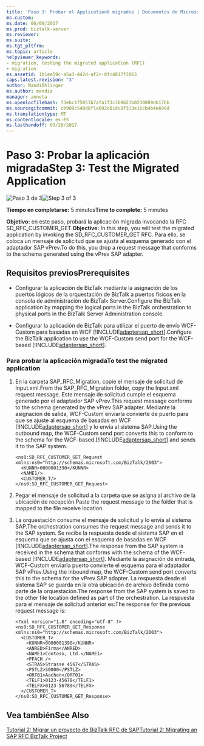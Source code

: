 ```yaml
---
title: 'Paso 3: Probar el Application6 migrados | Documentos de Microsoft'
ms.custom: 
ms.date: 06/08/2017
ms.prod: biztalk-server
ms.reviewer: 
ms.suite: 
ms.tgt_pltfrm: 
ms.topic: article
helpviewer_keywords:
- migration, testing the migrated application (RFC)
- migration
ms.assetid: 1b1ee59c-a5a3-442d-af2c-0fc4817f3063
caps.latest.revision: "3"
author: MandiOhlinger
ms.author: mandia
manager: anneta
ms.openlocfilehash: f3ebc175053b7afa1f3c360623b0230809db17bb
ms.sourcegitcommit: cb908c540d8f1a692d01dc8f313e16cb4b4e696d
ms.translationtype: MT
ms.contentlocale: es-ES
ms.lasthandoff: 09/20/2017
---
```

# <a name="step-3-test-the-migrated-application"></a><span data-ttu-id="ad777-102">Paso 3: Probar la aplicación migrada</span><span class="sxs-lookup"><span data-stu-id="ad777-102">Step 3: Test the Migrated Application</span></span>
<span data-ttu-id="ad777-103">![Paso 3 de 3](../../adapters-and-accelerators/adapter-oracle-database/media/step-3of3.gif "Step_3of3")</span><span class="sxs-lookup"><span data-stu-id="ad777-103">![Step 3 of 3](../../adapters-and-accelerators/adapter-oracle-database/media/step-3of3.gif "Step_3of3")</span></span>  
  
 <span data-ttu-id="ad777-104">**Tiempo en completarse:** 5 minutos</span><span class="sxs-lookup"><span data-stu-id="ad777-104">**Time to complete:** 5 minutes</span></span>  
  
 <span data-ttu-id="ad777-105">**Objetivo:** en este paso, probará la aplicación migrada invocando la RFC SD_RFC_CUSTOMER_GET.</span><span class="sxs-lookup"><span data-stu-id="ad777-105">**Objective:** In this step, you will test the migrated application by invoking the SD_RFC_CUSTOMER_GET RFC.</span></span> <span data-ttu-id="ad777-106">Para ello, se coloca un mensaje de solicitud que se ajusta al esquema generado con el adaptador SAP vPrev.</span><span class="sxs-lookup"><span data-stu-id="ad777-106">To do this, you drop a request message that conforms to the schema generated using the vPrev SAP adapter.</span></span>  
  
## <a name="prerequisites"></a><span data-ttu-id="ad777-107">Requisitos previos</span><span class="sxs-lookup"><span data-stu-id="ad777-107">Prerequisites</span></span>  
  
-   <span data-ttu-id="ad777-108">Configurar la aplicación de BizTalk mediante la asignación de los puertos lógicos de la orquestación de BizTalk a puertos físicos en la consola de administración de BizTalk Server.</span><span class="sxs-lookup"><span data-stu-id="ad777-108">Configure the BizTalk application by mapping the logical ports in the BizTalk orchestration to physical ports in the BizTalk Server Administration console.</span></span>  
  
-   <span data-ttu-id="ad777-109">Configurar la aplicación de BizTalk para utilizar el puerto de envío WCF-Custom para basadas en WCF [!INCLUDE[adaptersap_short](../../includes/adaptersap-short-md.md)].</span><span class="sxs-lookup"><span data-stu-id="ad777-109">Configure the BizTalk application to use the WCF-Custom send port for the WCF-based [!INCLUDE[adaptersap_short](../../includes/adaptersap-short-md.md)].</span></span>  
  
### <a name="to-test-the-migrated-application"></a><span data-ttu-id="ad777-110">Para probar la aplicación migrada</span><span class="sxs-lookup"><span data-stu-id="ad777-110">To test the migrated application</span></span>  
  
1.  <span data-ttu-id="ad777-111">En la carpeta SAP_RFC_Migration, copie el mensaje de solicitud de Input.xml.</span><span class="sxs-lookup"><span data-stu-id="ad777-111">From the SAP_RFC_Migration folder, copy the Input.xml request message.</span></span> <span data-ttu-id="ad777-112">Este mensaje de solicitud cumple el esquema generado por el adaptador SAP vPrev.</span><span class="sxs-lookup"><span data-stu-id="ad777-112">This request message conforms to the schema generated by the vPrev SAP adapter.</span></span> <span data-ttu-id="ad777-113">Mediante la asignación de salida, WCF-Custom enviarla convierte de puerto para que se ajuste al esquema de basadas en WCF [!INCLUDE[adaptersap_short](../../includes/adaptersap-short-md.md)] y lo envía al sistema SAP.</span><span class="sxs-lookup"><span data-stu-id="ad777-113">Using the outbound map, the WCF-Custom send port converts this to conform to the schema for the WCF-based [!INCLUDE[adaptersap_short](../../includes/adaptersap-short-md.md)] and sends it to the SAP system.</span></span>  
  
    ```  
    <ns0:SD_RFC_CUSTOMER_GET_Request xmlns:ns0="http://schemas.microsoft.com/BizTalk/2003">  
      <KUNNR>0000001390</KUNNR>  
      <NAME1/>  
      <CUSTOMER_T/>  
    </ns0:SD_RFC_CUSTOMER_GET_Request>  
    ```  
  
2.  <span data-ttu-id="ad777-114">Pegar el mensaje de solicitud a la carpeta que se asigna al archivo de la ubicación de recepción.</span><span class="sxs-lookup"><span data-stu-id="ad777-114">Paste the request message to the folder that is mapped to the file receive location.</span></span>  
  
3.  <span data-ttu-id="ad777-115">La orquestación consume el mensaje de solicitud y lo envía al sistema SAP.</span><span class="sxs-lookup"><span data-stu-id="ad777-115">The orchestration consumes the request message and sends it to the SAP system.</span></span> <span data-ttu-id="ad777-116">Se recibe la respuesta desde el sistema SAP en el esquema que se ajusta con el esquema de basadas en WCF [!INCLUDE[adaptersap_short](../../includes/adaptersap-short-md.md)].</span><span class="sxs-lookup"><span data-stu-id="ad777-116">The response from the SAP system is received in the schema that conforms with the schema of the WCF-based [!INCLUDE[adaptersap_short](../../includes/adaptersap-short-md.md)].</span></span> <span data-ttu-id="ad777-117">Mediante la asignación de entrada, WCF-Custom enviarla puerto convierte el esquema para el adaptador SAP vPrev.</span><span class="sxs-lookup"><span data-stu-id="ad777-117">Using the inbound map, the WCF-Custom send port converts this to the schema for the vPrev SAP adapter.</span></span> <span data-ttu-id="ad777-118">La respuesta desde el sistema SAP se guarda en la otra ubicación de archivo definida como parte de la orquestación.</span><span class="sxs-lookup"><span data-stu-id="ad777-118">The response from the SAP system is saved to the other file location defined as part of the orchestration.</span></span> <span data-ttu-id="ad777-119">La respuesta para el mensaje de solicitud anterior es:</span><span class="sxs-lookup"><span data-stu-id="ad777-119">The response for the previous request message is:</span></span>  
  
    ```  
    <?xml version="1.0" encoding="utf-8" ?>   
    <ns0:SD_RFC_CUSTOMER_GET_Response xmlns:ns0="http://schemas.microsoft.com/BizTalk/2003">  
      <CUSTOMER_T>  
        <KUNNR>0000001390</KUNNR>   
        <ANRED>Firma</ANRED>   
        <NAME1>Contoso, Ltd.</NAME1>   
        <PFACH />   
        <STRAS>Strasse 4567</STRAS>   
        <PSTLZ>50000</PSTLZ>   
        <ORT01>Aachen</ORT01>   
        <TELF1>0123-45678</TELF1>   
        <TELFX>0123-56789</TELFX>   
      </CUSTOMER_T>  
    </ns0:SD_RFC_CUSTOMER_GET_Response>  
    ```  
  
## <a name="see-also"></a><span data-ttu-id="ad777-120">Vea también</span><span class="sxs-lookup"><span data-stu-id="ad777-120">See Also</span></span>  
 [<span data-ttu-id="ad777-121">Tutorial 2: Migrar un proyecto de BizTalk RFC de SAP</span><span class="sxs-lookup"><span data-stu-id="ad777-121">Tutorial 2: Migrating an SAP RFC BizTalk Project</span></span>](../../adapters-and-accelerators/adapter-sap/tutorial-2-migrating-an-sap-rfc-biztalk-project.md)